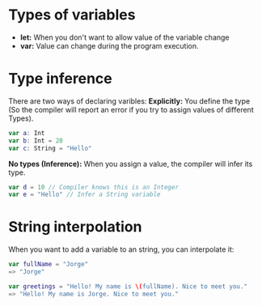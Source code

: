 # Types of variables
- **let:** When you don't want to allow value of the variable change
- **var:** Value can change during the program execution.

# Type inference

There are two ways of declaring varibles:
**Explicitly:** You define the type (So the compiler will report an error if you try to assign values of different Types).

```Swift
var a: Int
var b: Int = 20
var c: String = "Hello"
```

**No types (Inference):** When you assign a value, the compiler will infer its type.

```Swift
var d = 10 // Compiler knows this is an Integer
var e = "Hello" // Infer a String variable
```

# String interpolation

When you want to add a variable to an string, you can interpolate it:

```Swift
var fullName = "Jorge"
=> "Jorge"

var greetings = "Hello! My name is \(fullName). Nice to meet you."
=> "Hello! My name is Jorge. Nice to meet you."
```
